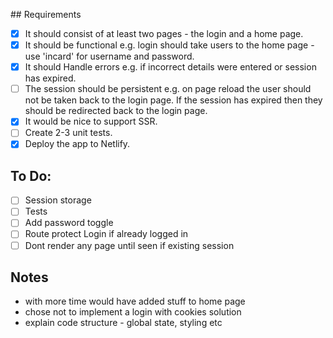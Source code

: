 ## Requirements

- [x] It should consist of at least two pages - the login and a home page.
- [x] It should be functional e.g. login should take users to the home page - use 'incard' for username and password.
- [x] It should Handle errors e.g. if incorrect details were entered or session has expired.
- [ ] The session should be persistent e.g. on page reload the user should not be taken back to the login page. If the session has expired then they should be redirected back to the login page.
- [x] It would be nice to support SSR.
- [ ] Create 2-3 unit tests.
- [x] Deploy the app to Netlify.

## To Do:

- [ ] Session storage
- [ ] Tests
- [ ] Add password toggle
- [ ] Route protect Login if already logged in
- [ ] Dont render any page until seen if existing session

## Notes

- with more time would have added stuff to home page
- chose not to implement a login with cookies solution
- explain code structure - global state, styling etc
